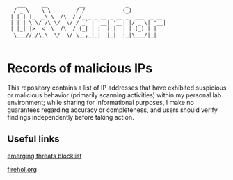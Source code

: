 ```
   ___     __          __             _            
  / _ \    \ \        / /            (_)           
 | | | |_  _\ \  /\  / /_ _ _ __ _ __ _  ___  _ __ 
 | | | \ \/ /\ \/  \/ / _` | '__| '__| |/ _ \| '__|
 | |_| |>  <  \  /\  / (_| | |  | |  | | (_) | |   
  \___//_/\_\  \/  \/ \__,_|_|  |_|  |_|\___/|_|   
                                                    
```

  
# Records of malicious IPs

This repository contains a list of IP addresses that have exhibited suspicious or malicious behavior (primarily scanning activities) within my personal lab environment; while sharing for informational purposes, I make no guarantees regarding accuracy or completeness, and users should verify findings independently before taking action.

## Useful links

[emerging threats blocklist](https://rules.emergingthreats.net/fwrules/emerging-Block-IPs.txt)

[firehol.org](https://iplists.firehol.org/)
